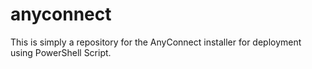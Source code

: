 # anyconnect

This is simply a repository for the AnyConnect installer for deployment using PowerShell Script.
